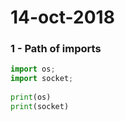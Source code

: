# 14-oct-2018

### 1 - Path of imports 

```python
import os; 
import socket; 
  
print(os) 
print(socket) 
```
